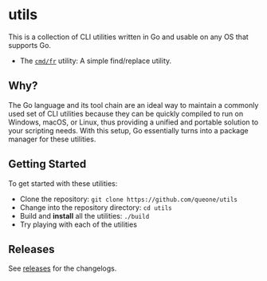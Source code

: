 # utils
This is a collection of CLI utilities written in Go and usable on any OS that supports Go.

- The [`cmd/fr`](cmd/fr/README.md) utility: A simple find/replace utility.

## Why?
The Go language and its tool chain are an ideal way to maintain a commonly used set of CLI utilities because they can be quickly compiled to run on Windows, macOS, or Linux, thus providing a unified and portable solution to your scripting needs. With this setup, Go essentially turns into a package manager for these utilities.

## Getting Started
To get started with these utilities:
- Clone the repository: `git clone https://github.com/queone/utils`
- Change into the repository directory: `cd utils`
- Build and **install** all the utilities: `./build`
- Try playing with each of the utilities 

## Releases
See [releases](releases.md) for the changelogs.

